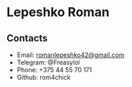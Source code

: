Lepeshko Roman
========

Contacts
---------
* Email: romanlepeshko42@gmail.com
* Telegram: @Freasylol
* Phone: +375 44 55 70 171
* Github: rom4chick



